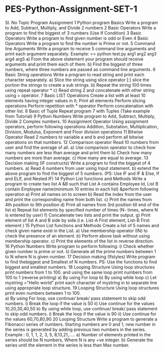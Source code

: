 # PES-Python-Assignment-SET-1
Sl. No	Topic	Program Assignment
1	Python program Basics	Write a program to Add, Subtract, Multiply, and Divide 2 numbers
2	Basic Operators	Write a program to find the biggest of 3 numbers (Use If Condition)
3	Basic Operators	Write a program to find given number is odd or Even
4	Basic Operators	Write a program to find the number is Prime or not.
5	Command line Arguments 	Write a program to receive 5 command line arguments and print each argument separately.
Example: >> python test.py arg1 arg2 arg3 arg4 arg5
a) From the above statement your program should receive arguments and print them each of them. 
b) Find the biggest of three numbers, where three numbers are passed as command line arguments.
6	Basic String operations	Write a program to read string and print each character separately.
    a) Slice the string using slice operator [:] slice the portion the strings to create a sub strings.
    b) Repeat the string 100 times using repeat operator *
    c) Read string 2 and concatenate with other string using + operator.
7	Basic LIST Operations	Create a list with at least 10 elements having integer values in it;
       Print all elements
       Perform slicing operations
       Perform repetition with * operator
       Perform concatenation with other list.
8	Basic of Tuple	Repeat program 7 with Tuples (Take example from Tutorial)
9	Python Numbers	Write program to Add, Subtract, Multiply, Divide 2 Complex numbers.
10	Assignment Operator	Using assignment operators, perform following operations
Addition, Substation, Multiplication, Division, Modulus, Exponent and Floor division operations
11	Bitwise Operator	Read 2 numbers to variable a and b and perform all bitwise operations on that numbers.
12	Comparison operator	Read 10 numbers from user and find the average of all.
a) Use comparison operator to check how many numbers are less than average and print them
b) Check how many numbers are more than average.
c) How many are equal to average.
13	Decision making (IF constructs)	Write a program to find the biggest of 4 numbers.
   a) Read 4 numbers from user using Input statement.
   b) extend the above program to find the biggest of 5 numbers.
(PS: Use IF and IF & Else, If and ELIf, and Nested IF)
14	Python List functions and Methods	Write a program to create two list A &B such that List A contains Employee Id, List B contain Employee name(minimum 10 entries in each list) &perform following operation
     a) Print all names on to screen
     b) Read the index from the  user and print the corresponding name from both list.
     c) Print the names from 4th position to 9th position
     d) Print all names from 3rd position till end of the list
     e) Repeat list elements by specified number of times (N- times, where N is entered by user)
     f)  Concatenate two lists and print the output.
     g) Print element of list A and B side by side.(i.e. List-A First element, List-B First element )
15	Python List functions and Methods	Create a list of 5 names and check given name exist in the List.
        a) Use membership operator (IN) to check the presence of an element.
        b) Perform above task without using membership operator.
        c) Print the elements of the list in reverse direction.
16	Python Numbers	Write program to perform following:
     i) Check whether given number is prime or not.
    ii) Generate all the prime numbers between 1 to N where N is given number.
17	Decision making (Ifstyles)	Write program to find thebiggest and Smallest of N numbers.
      PS: Use the functions to find biggest and smallest numbers. 
18	Looping Structure	Using loop structures print numbers from 1 to 100.  and using the same loop print numbers from 100 to 1 (reverse printing)
a) By using For loop 
b) By using while loop
c) Let mystring ="Hello world"
print each character of mystring in to separate line using appropriate loop structure.
19	Looping Structure	Using loop structures print even numbers between 1 to 100.  
a) By using For loop, use continue/ break/ pass statement to skip odd numbers.
    i) Break the loop if the value is 50
    ii) Use continue for the values 10,20,30,40,50
      b) By using while loop, use continue/ break/ pass statement to skip odd numbers.
      i) Break the loop if the value is 90
      ii) Use continue for the values 60,70,80,90
20	Looping Structure	Write a program to generate a Fibonacci series of numbers.
Starting numbers are 0 and 1,  new number in the series is generated by adding previous two numbers in the series.
Example : 0, 1, 1, 2, 3, 5, 8,13,21,.....
   a) Number of elements printed in the series should be N numbers, Where N is any +ve integer.
   b) Generate the series until the element in the series is less than Max number.

